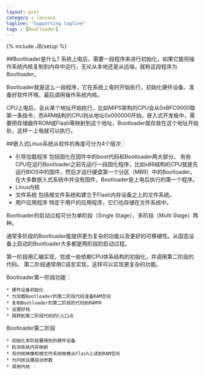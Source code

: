 ```yaml
---
layout: post
category : lessons
tagline: "Supporting tagline"
tags : [Bootloader]
---
```

{% include JB/setup %}

##Bootloader是什么?
系统上电后，需要一段程序来进行初始化，如果它能将操作系统内核复制到内存中运行，无论从本地还是从远端，就称这段程序为Bootloader。

Bootloader就是这么一段程序，它在系统上电时开始执行，初始化硬件设备、准备好软件环境，最后调用操作系统内核。

CPU上电后，会从某个地址开始执行，比如MIPS架构的CPU会从0xBFC0000取第一条指令，而ARM结构的CPU则从地址0x000000开始。嵌入式开发板中，需要把存储器件ROM或Flash等映射到这个地址，Bootloader就存放在这个地址开始处，这样一上电就可以执行。


##嵌入式Linux系统从软件的角度可分为4个层次：

* 引导加载程序
包括固化在固件中的boot代码和Bootloader两大部分。
有些CPU在运行Bootloader之前先运行一段固化程序，比如x86结构的CPU就是先运行BIOS中的固件，然后才运行硬盘第一个分区（MBR）中的Bootloader。在大多数嵌入式系统中并没有固件，Bootloader是上电后执行的第一个程序。
* Linux内核
* 文件系统 包括根文件系统和建立于Flash内存设备之上的文件系统。
* 用户应用程序 特定于用户的应用程序，它们也存储在文件系统中。


Bootloader的启动过程可分为单阶段（Single Stage）、多阶段（Multi Stage）两种。

通常多阶段的Bootloader能提供更为复杂的功能以及更好的可移植性。从固态设备上启动的Bootloader大多都是两阶段的启动过程。

第一阶段用汇编实现，完成一些依赖CPU体系结构的初始化，并调用第二阶段的代码。
第二阶段通常用C语言实现，这样可以实现更复杂的功能。

Bootloader第一阶段功能：

    * 硬件设备初始化
	* 为加载Bootloader的第二阶段代码准备RAM空间
	* 复制Bootloader的第二阶段的代码到RAM中
	* 设置好栈
	* 跳转到第二阶段代码的C入口点

Bootloader第二阶段

	* 初始化本阶段要用到的硬件设备
	* 检测系统内存映射
	* 将内核映像和根文件系统映像从Flash上读到RAM空间
	* 为内核设置启动参数
	* 调用内核
